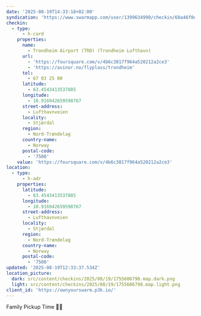 ```yaml
---
date: '2025-08-19T14:33:18+02:00'
syndication: 'https://www.swarmapp.com/user/1399634990/checkin/68a46f0e25189d03b11dd0f2'
checkin:
  - type:
      - h-card
    properties:
      name:
        - Trondheim Airport (TRD) (Trondheim Lufthavn)
      url:
        - 'https://foursquare.com/v/4b6c3817f964a520212a2ce3'
        - 'https://avinor.no/flyplass/trondheim'
      tel:
        - 67 03 25 00
      latitude:
        - 63.4543413537885
      longitude:
        - 10.916942659598767
      street-address:
        - Lufthavnveien
      locality:
        - Stjørdal
      region:
        - Nord-Trøndelag
      country-name:
        - Norway
      postal-code:
        - '7500'
    value: 'https://foursquare.com/v/4b6c3817f964a520212a2ce3'
location:
  - type:
      - h-adr
    properties:
      latitude:
        - 63.4543413537885
      longitude:
        - 10.916942659598767
      street-address:
        - Lufthavnveien
      locality:
        - Stjørdal
      region:
        - Nord-Trøndelag
      country-name:
        - Norway
      postal-code:
        - '7500'
updated: '2025-08-19T12:33:37.534Z'
location_picture:
  dark: src/content/checkins/2025/08/19/1755606798.map.dark.png
  light: src/content/checkins/2025/08/19/1755606798.map.light.png
client_id: 'https://ownyourswarm.p3k.io/'
---
```

Family Pickup Time 🥰🎉
